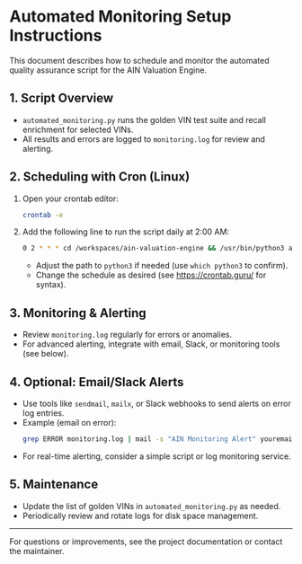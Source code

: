 # Automated Monitoring Setup Instructions

This document describes how to schedule and monitor the automated quality assurance script for the AIN Valuation Engine.

## 1. Script Overview
- `automated_monitoring.py` runs the golden VIN test suite and recall enrichment for selected VINs.
- All results and errors are logged to `monitoring.log` for review and alerting.

## 2. Scheduling with Cron (Linux)
1. Open your crontab editor:
   ```bash
   crontab -e
   ```
2. Add the following line to run the script daily at 2:00 AM:
   ```bash
   0 2 * * * cd /workspaces/ain-valuation-engine && /usr/bin/python3 automated_monitoring.py
   ```
   - Adjust the path to `python3` if needed (use `which python3` to confirm).
   - Change the schedule as desired (see https://crontab.guru/ for syntax).

## 3. Monitoring & Alerting
- Review `monitoring.log` regularly for errors or anomalies.
- For advanced alerting, integrate with email, Slack, or monitoring tools (see below).

## 4. Optional: Email/Slack Alerts
- Use tools like `sendmail`, `mailx`, or Slack webhooks to send alerts on error log entries.
- Example (email on error):
   ```bash
   grep ERROR monitoring.log | mail -s "AIN Monitoring Alert" youremail@example.com
   ```
- For real-time alerting, consider a simple script or log monitoring service.

## 5. Maintenance
- Update the list of golden VINs in `automated_monitoring.py` as needed.
- Periodically review and rotate logs for disk space management.

---
For questions or improvements, see the project documentation or contact the maintainer.
